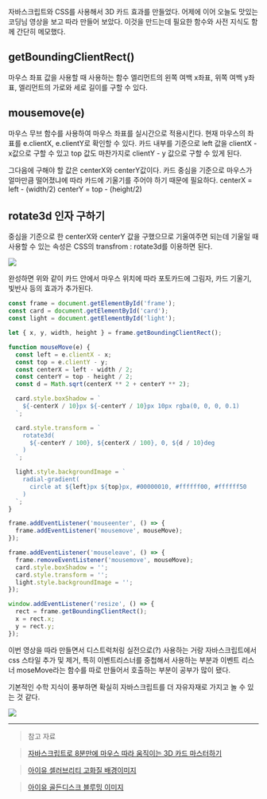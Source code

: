 자바스크립트와 CSS를 사용해서 3D 카드 효과를 만들었다.
어제에 이어 오늘도 맛있는코딩님 영상을 보고 따라 만들어 보았다.
이것을 만드는데 필요한 함수와 사전 지식도 함께 간단히 메모했다.

## getBoundingClientRect()

마우스 좌표 값을 사용할 때 사용하는 함수
엘리먼트의 왼쪽 여백 x좌표, 위쪽 여백 y좌표, 엘리먼트의 가로와 세로 길이를 구할 수 있다.

## mousemove(e)

마우스 무브 함수를 사용하여 마우스 좌표를 실시간으로 적용시킨다.
현재 마우스의 좌표를 e.clientX, e.clientY로 확인할 수 있다. 카드 내부를 기준으로 left 값을 clientX - x값으로 구할 수 있고 top 값도 마찬가지로 clientY - y 값으로 구할 수 있게 된다.

그다음에 구해야 할 값은 centerX와 centerY값이다.
카드 중심을 기준으로 마우스가 얼마만큼 떨어졌냐에 따라 카드에 기울기를 주어야 하기 때문에 필요하다.
centerX = left - (width/2)
centerY = top - (height/2)

## rotate3d 인자 구하기

중심을 기준으로 한 centerX와 centerY 값을 구했으므로 기울여주면 되는데 기울일 때 사용할 수 있는 속성은 CSS의 transfrom : rotate3d를 이용하면 된다.

![](https://velog.velcdn.com/images/reasonz/post/932ba286-bd6c-4a43-adff-89df704c38a3/image.gif)

완성하면 위와 같이 카드 안에서 마우스 위치에 따라 포토카드에 그림자, 카드 기울기, 빛반사 등의 효과가 추가된다.

```javascript
const frame = document.getElementById('frame');
const card = document.getElementById('card');
const light = document.getElementById('light');

let { x, y, width, height } = frame.getBoundingClientRect();

function mouseMove(e) {
  const left = e.clientX - x;
  const top = e.clientY - y;
  const centerX = left - width / 2;
  const centerY = top - height / 2;
  const d = Math.sqrt(centerX ** 2 + centerY ** 2);

  card.style.boxShadow = `
    ${-centerX / 10}px ${-centerY / 10}px 10px rgba(0, 0, 0, 0.1)
  `;

  card.style.transform = `
    rotate3d(
      ${-centerY / 100}, ${centerX / 100}, 0, ${d / 10}deg
    )
  `;

  light.style.backgroundImage = `
    radial-gradient(
      circle at ${left}px ${top}px, #00000010, #ffffff00, #ffffff50
    )
  `;
}

frame.addEventListener('mouseenter', () => {
  frame.addEventListener('mousemove', mouseMove);
});

frame.addEventListener('mouseleave', () => {
  frame.removeEventListener('mousemove', mouseMove);
  card.style.boxShadow = '';
  card.style.transform = '';
  light.style.backgroundImage = '';
});

window.addEventListener('resize', () => {
  rect = frame.getBoundingClientRect();
  x = rect.x;
  y = rect.y;
});
```

이번 영상을 따라 만들면서 디스트럭처링 실전으로(?) 사용하는 거랑 자바스크립트에서 css 스타일 추가 및 제거,
특히 이벤트리스너를 중첩해서 사용하는 부분과 이벤트 리스너 moseMove라는 함수를 따로 만들어서 호출하는 부분이 공부가 많이 됐다.

기본적인 수학 지식이 풍부하면 확실히 자바스크립트를 더 자유자재로 가지고 놀 수 있는 것 같다.

![](https://velog.velcdn.com/images/reasonz/post/18ffc398-795c-47fe-b406-e645640c2726/image.gif)

---

> 참고 자료

> [자바스크립트로 8분만에 마우스 따라 움직이는 3D 카드 마스터하기](https://youtu.be/qbbMFxyetCI)

> [아이유 셀러브리티 고화질 배경이미지](https://m.blog.naver.com/smotherguy/222224487978)

> [아이유 골든디스크 블루밍 이미지](https://twitter.com/naeun_516/status/1347872182064402436?lang=fi)
